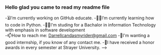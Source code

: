 ### Hello glad you came to read my readme file



-⏳I’m currently working on GitHub educate.
-🧑‍💻I’m currently learning how to code in Python.
-👩‍🎓I'm studing for a Bachalor in information Technology with emphasis in software development  
-📫How to reach me: Darrellcandasmyrider@gmail.com
-🤞I'm wanting a good internship, if you know of any contact me.
-🥇I have received a honor awards in every semester at Strayer University. 
-->
